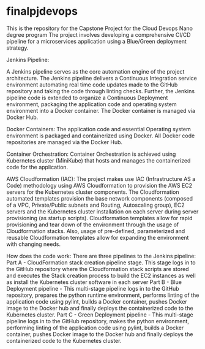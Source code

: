 # finalpjdevops
This is the repository for the Capstone  Project for the Cloud Devops Nano degree program 
The  project involves developing a comprehensive CI/CD pipeline for a microservices application using a Blue/Green deployment strategy.

Jenkins Pipeline:

A Jenkins pipeline serves as the core automation engine of the project architecture.
The Jenkins pipeline delivers a Continuous Integration service environment automating real time code updates made to the GitHub repository and taking the code through linting checks. 
Further, the Jenkins pipeline code is extended to organize a Continuous Deployment environment, packaging the application code and operating system environment into a Docker container. The Docker container is managed via Docker Hub.

Docker Containers:
The application code and essential Operating system environment is packaged and containerized using Docker. All Docker code repositories are managed via the Docker Hub.

Container Orchestration:
Container Orchestration is achieved using Kubernetes cluster (MiniKube) that hosts and manages the containerized code for the application. 

AWS Cloudformation (IAC):
The project makes use IAC (Infrastructure AS a Code) methodology using AWS Cloudformation to provision the AWS EC2 servers for the Kubernetes cluster components.
The Cloudformation automated templates provision the base network components (composed of a VPC, Private/Public subnets and Routing, Autoscaling group), EC2 servers and the Kubernetes cluster installation on each server during server provisioning (as startup scripts). 
Cloudformation templates allow for rapid provisioning and tear down of the environment through the usage of Cloudformation stacks. Also, usage of pre-defined, parameterized and reusable Cloudformation templates allow for expanding the environment with changing needs.  

How does the code work:
There are three pipelines to the Jenkins pipeline:
Part A - CloudFormation stack creation pipeline stage. This stage logs in to the GitHub repository where the Cloudformation stack scripts are stored and executes the Stack creation process to build the EC2 instances as well as install the Kubernetes cluster software in each server
Part B - Blue Deployment pipeline - This multi-stage pipeline logs in to the GitHub repository, prepares the python runtime environment, performs linting of the application code using pylint, builds a Docker container, pushes Docker image to the Docker hub and finally deploys the containerized code to the Kubernetes cluster.
Part C - Green Deployment pipeline - This multi-stage pipeline logs in to the GitHub repository, makes the python environment, performing linting of the application code using pylint, builds a Docker container, pushes Docker image to the Docker hub and finally deploys the containerized code to the Kubernetes cluster.
